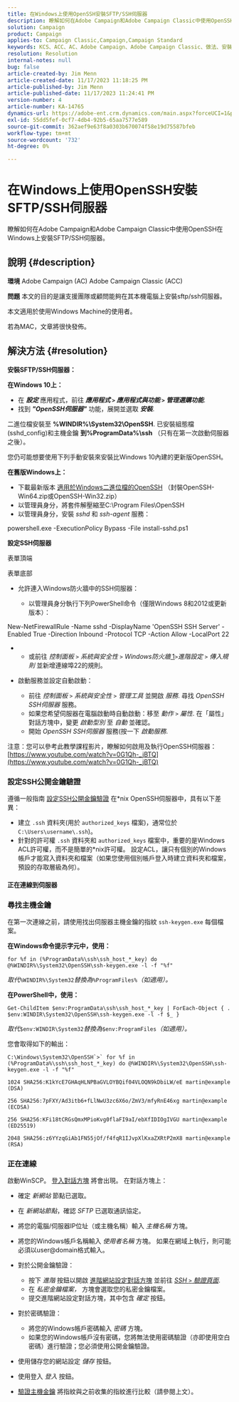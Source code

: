 ```yaml
---
title: 在Windows上使用OpenSSH安裝SFTP/SSH伺服器
description: 瞭解如何在Adobe Campaign和Adobe Campaign Classic中使用OpenSSH在Windows上安裝SFTP/SSH伺服器。
solution: Campaign
product: Campaign
applies-to: Campaign Classic,Campaign,Campaign Standard
keywords: KCS、ACC、AC、Adobe Campaign、Adobe Campaign Classic、做法、安裝SFTP/SSH伺服器、Windows、OpenSSH
resolution: Resolution
internal-notes: null
bug: false
article-created-by: Jim Menn
article-created-date: 11/17/2023 11:18:25 PM
article-published-by: Jim Menn
article-published-date: 11/17/2023 11:24:41 PM
version-number: 4
article-number: KA-14765
dynamics-url: https://adobe-ent.crm.dynamics.com/main.aspx?forceUCI=1&pagetype=entityrecord&etn=knowledgearticle&id=1e189596-9f85-ee11-8179-6045bd006268
exl-id: 55dd5fef-0cf7-4db4-92b5-65aa7577e589
source-git-commit: 362aef9e63f8a0303b670074f58e19d75587bfeb
workflow-type: tm+mt
source-wordcount: '732'
ht-degree: 0%

---
```


# 在Windows上使用OpenSSH安裝SFTP/SSH伺服器


瞭解如何在Adobe Campaign和Adobe Campaign Classic中使用OpenSSH在Windows上安裝SFTP/SSH伺服器。

## 說明 {#description}


<b>環境</b>
Adobe Campaign (AC) Adobe Campaign Classic (ACC)

<b>問題</b>
本文的目的是讓支援團隊或顧問能夠在其本機電腦上安裝sftp/ssh伺服器。

本文適用於使用Windows Machine的使用者。

若為MAC，文章將很快發佈。


## 解決方法 {#resolution}


<b>安裝SFTP/SSH伺服器：</b>

<b>在Windows 10上：</b>

- 在 <b>*設定</b>* 應用程式，前往 <b>*應用程式 `>`  應用程式與功能 `>`  管理選購功能</b>*.
- 找到 <b>*&quot;OpenSSH伺服器&quot;</b>* 功能，展開並選取 <b>*安裝</b>*.


二進位檔安裝至 <b>%WINDIR%\System32\OpenSSH</b>. 已安裝組態檔(sshd_config)和主機金鑰 <b>到%ProgramData%\ssh</b> （只有在第一次啟動伺服器之後）。

您仍可能想要使用下列手動安裝來安裝比Windows 10內建的更新版OpenSSH。

<b>在舊版Windows上：</b>

- 下載最新版本 [適用於Windows二進位檔的OpenSSH](https://github.com/PowerShell/Win32-OpenSSH/releases "https://github.com/PowerShell/Win32-OpenSSH/releases") （封裝OpenSSH-Win64.zip或OpenSSH-Win32.zip）
- 以管理員身分，將套件解壓縮至C:\Program Files\OpenSSH
- 以管理員身分，安裝 *sshd* 和 *ssh-agent* 服務：


powershell.exe -ExecutionPolicy Bypass -File install-sshd.ps1



<b>設定SSH伺服器</b>

表單頂端

表單底部

- 允許連入Windows防火牆中的SSH伺服器：

   - 以管理員身分執行下列PowerShell命令（僅限Windows 8和2012或更新版本）：


New-NetFirewallRule -Name sshd -DisplayName &#39;OpenSSH SSH Server&#39; -Enabled True -Direction Inbound -Protocol TCP -Action Allow -LocalPort 22

- 
   - 或前往 *控制面板 `>`  系統與安全性 `>`  Windows防火牆*[ 1](https://winscp.net/eng/docs/guide_windows_openssh_server#fn1)*`>`進階設定 `>`  傳入規則* 並新增連線埠22的規則。
- 啟動服務並設定自動啟動：

   - 前往 *控制面板 `>`  系統與安全性 `>`  管理工具* 並開啟 *服務*. 尋找 *OpenSSH SSH伺服器* 服務。
   - 如果您希望伺服器在電腦啟動時自動啟動：移至 *動作 `>`  屬性*. 在「屬性」對話方塊中，變更 *啟動型別* 至 *自動* 並確認。
   - 開始 *OpenSSH SSH伺服器* 服務(按一下 *啟動服務*.


注意：您可以參考此教學課程影片，瞭解如何啟用及執行OpenSSH伺服器： [https://www.youtube.com/watch?v=0G1Qh-_jBTQ](https://www.youtube.com/watch?v=0G1Qh-_jBTQ)





### 設定SSH公開金鑰驗證



遵循一般指南 [設定SSH公開金鑰驗證](https://winscp.net/eng/docs/guide_public_key) 在\*nix OpenSSH伺服器中，具有以下差異：

- 建立 `.ssh` 資料夾(用於 `authorized_keys` 檔案)，通常位於 `C:\Users\username\.ssh`)。
- 針對的許可權 `.ssh` 資料夾和 `authorized_keys` 檔案中，重要的是Windows ACL許可權，而不是簡單的\*nix許可權。 設定ACL，讓只有個別的Windows帳戶才能寫入資料夾和檔案（如果您使用個別帳戶登入時建立資料夾和檔案，預設的存取層級為何）。




#### 正在連線到伺服器



### <b>尋找主機金鑰</b>

在第一次連線之前，請使用找出伺服器主機金鑰的指紋 `ssh-keygen.exe` 每個檔案。

<b>在Windows命令提示字元中，使用： </b>


```
for %f in (%ProgramData%\ssh\ssh_host_*_key) do @%WINDIR%\System32\OpenSSH\ssh-keygen.exe -l -f "%f"
```


*取代&#x200B;*`%WINDIR%\System32`*替換為&#x200B;*`%ProgramFiles%`*（如適用）。*

<b>在PowerShell中，使用： </b>


```
Get-ChildItem $env:ProgramData\ssh\ssh_host_*_key | ForEach-Object { . $env:WINDIR\System32\OpenSSH\ssh-keygen.exe -l -f $_ }
```


*取代&#x200B;*`$env:WINDIR\System32`*替換為&#x200B;*`$env:ProgramFiles`*（如適用）。*

您會取得如下的輸出：


```
C:\Windows\System32\OpenSSH`>` for %f in (%ProgramData%\ssh\ssh_host_*_key) do @%WINDIR%\System32\OpenSSH\ssh-keygen.exe -l -f "%f"
```



```
1024 SHA256:K1kYcE7GHAqHLNPBaGVLOYBQif04VLOQN9kDbiLW/eE martin@example (DSA)
```



```
256 SHA256:7pFXY/Ad3itb6+fLlNwU3zc6X6o/ZmV3/mfyRnE46xg martin@example (ECDSA)
```



```
256 SHA256:KFi18tCRGsQmxMPioKvg0flaFI9aI/ebXfIDIOgIVGU martin@example (ED25519)
```



```
2048 SHA256:z6YYzqGiAb1FN55jOf/f4fqR1IJvpXlKxaZXRtP2mX8 martin@example (RSA)
```




### 正在連線



啟動WinSCP。 [登入對話方塊](https://winscp.net/eng/docs/ui_login) 將會出現。 在對話方塊上：

- 確定 *新網站* 節點已選取。
- 在 *新網站節點*，確認 *SFTP* 已選取通訊協定。
- 將您的電腦/伺服器IP位址（或主機名稱）輸入 *主機名稱* 方塊。
- 將您的Windows帳戶名稱輸入 *使用者名稱* 方塊。 如果在網域上執行，則可能必須以user@domain格式輸入。
- 對於公開金鑰驗證：

   - 按下 *進階* 按鈕以開啟 [進階網站設定對話方塊](https://winscp.net/eng/docs/ui_login_advanced) 並前往 *[SSH `>`  驗證頁面](https://winscp.net/eng/docs/ui_login_authentication)*.
   - 在 *私密金鑰檔案，* 方塊會選取您的私密金鑰檔案。
   - 提交進階網站設定對話方塊，其中包含 *確定* 按鈕。
- 對於密碼驗證：

   - 將您的Windows帳戶密碼輸入 *密碼* 方塊。
   - 如果您的Windows帳戶沒有密碼，您將無法使用密碼驗證（亦即使用空白密碼）進行驗證；您必須使用公開金鑰驗證。
- 使用儲存您的網站設定 *儲存* 按鈕。
- 使用登入 *登入* 按鈕。
- [驗證主機金鑰](https://winscp.net/eng/docs/ssh_verifying_the_host_key) 將指紋與之前收集的指紋進行比較（請參閱上文）。
